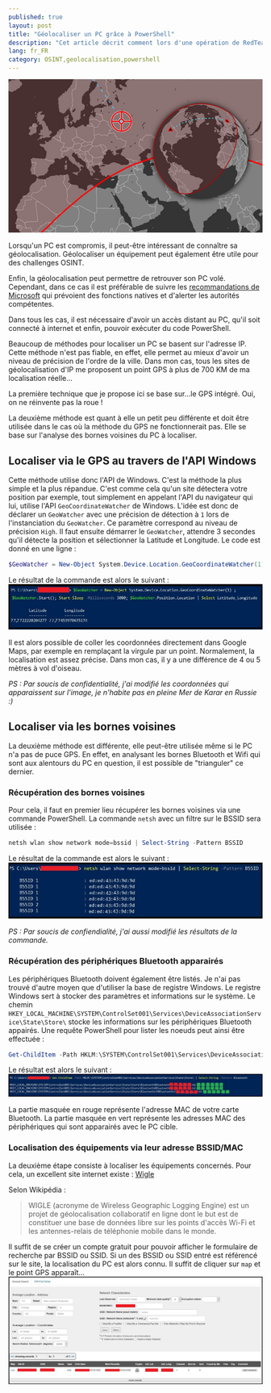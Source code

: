 ```yaml
---
published: true
layout: post
title: "Géolocaliser un PC grâce à PowerShell"
description: "Cet article décrit comment lors d'une opération de RedTeam ou APT, il est possible de géolocaliser précisément grâce à PowerShell la cible compromise."
lang: fr_FR
category: OSINT,geolocalisation,powershell
---
```

![Géolocaliser un PC grâce à PowerShell](/assets/images/2020-11-18-Geolocaliser-un-pc-grace-a-powershell/illustration.jpg)

Lorsqu'un PC est compromis, il peut-être intéressant de connaître sa géolocalisation. Géolocaliser un équipement peut également être utile pour des challenges OSINT.

Enfin, la géolocalisation peut permettre de retrouver son PC volé. Cependant, dans ce cas il est préférable de suivre les [recommandations de Microsoft](https://support.microsoft.com/fr-fr/account-billing/localiser-et-verrouiller-un-appareil-windows-perdu-890bf25e-b8ba-d3fe-8253-e98a12f26316) qui prévoient des fonctions natives et d'alerter les autorités compétentes.

Dans tous les cas, il est nécessaire d'avoir un accès distant au PC, qu'il soit connecté à internet et enfin, pouvoir exécuter du code PowerShell.


Beaucoup de méthodes pour localiser un PC se basent sur l'adresse IP. Cette méthode n'est pas fiable, en effet, elle permet au mieux d'avoir un niveau de précision de l'ordre de la ville. Dans mon cas, tous les sites de géolocalisation d'IP me proposent un point GPS à plus de 700 KM de ma localisation réelle...

La première technique que je propose ici se base sur...le GPS intégré. Oui, on ne réinvente pas la roue !

La deuxième méthode est quant à elle un petit peu différente et doit être utilisée dans le cas où la méthode du GPS ne fonctionnerait pas. Elle se base sur l'analyse des bornes voisines du PC à localiser.

## Localiser via le GPS au travers de l'API Windows
Cette méthode utilise donc l'API de Windows. C'est la méthode la plus simple et la plus répandue. C'est comme cela qu'un site détectera votre position par exemple, tout simplement en appelant l'API du navigateur qui lui, utilise l'API `GeoCoordinateWatcher` de Windows.
L'idée est donc de déclarer un `GeoWatcher` avec une précision de détection à `1` lors de l'instanciation du `GeoWatcher`. Ce paramètre correspond au niveau de précision `High`. Il faut ensuite démarrer le `GeoWatcher`, attendre 3 secondes qu'il détecte la position et sélectionner la Latitude et Longitude. Le code est donné en une ligne :
```powershell
$GeoWatcher = New-Object System.Device.Location.GeoCoordinateWatcher(1); $GeoWatcher.Start(); Start-Sleep -Milliseconds 3000; $GeoWatcher.Position.Location | Select Latitude,Longitude
```
Le résultat de la commande est alors le suivant :
[![Résultat de la commande PowerShell GeoCoordinateWatcher](/assets/images/2020-11-18-Geolocaliser-un-pc-grace-a-powershell/resultat_commande_geowatcher.jpg)](/assets/images/2020-11-18-Geolocaliser-un-pc-grace-a-powershell/resultat_commande_geowatcher.jpg)

Il est alors possible de coller les coordonnées directement dans Google Maps, par exemple en remplaçant la virgule par un point. Normalement, la localisation est assez précise. Dans mon cas, il y a une différence de 4 ou 5 mètres à vol d'oiseau.

*PS : Par soucis de confidentialité, j'ai modifié les coordonnées qui apparaissent sur l'image, je n'habite pas en pleine Mer de Karar en Russie :)*

## Localiser via les bornes voisines
La deuxième méthode est différente, elle peut-être utilisée même si le PC n'a pas de puce GPS. En effet, en analysant les bornes Bluetooth et Wifi qui sont aux alentours du PC en question, il est possible de "trianguler" ce dernier.
### Récupération des bornes voisines
Pour cela, il faut en premier lieu récupérer les bornes voisines via une commande PowerShell. La commande `netsh` avec un filtre sur le BSSID sera utilisée :
```powershell
netsh wlan show network mode=bssid | Select-String -Pattern BSSID
```
Le résultat de la commande est alors le suivant :
[![Résultat de la commande PowerShell netsh](/assets/images/2020-11-18-Geolocaliser-un-pc-grace-a-powershell/resultat_commande_netsh.jpg)](/assets/images/2020-11-18-Geolocaliser-un-pc-grace-a-powershell/resultat_commande_netsh.jpg)

*PS : Par soucis de confiendialité, j'ai aussi modifié les résultats de la commande.*

### Récupération des périphériques Bluetooth apparairés
Les périphériques Bluetooth doivent également être listés. Je n'ai pas trouvé d'autre moyen que d'utiliser la base de registre Windows. Le registre Windows sert à stocker des paramètres et informations sur le système. Le chemin `HKEY_LOCAL_MACHINE\SYSTEM\ControlSet001\Services\DeviceAssociationService\State\Store\` stocke les informations sur les périphériques Bluetooth appairés.
Une requête PowerShell pour lister les noeuds peut ainsi être effectuée :  
```powershell
Get-ChildItem -Path HKLM:\SYSTEM\ControlSet001\Services\DeviceAssociationService\State\Store\ | Select-String -Pattern Bluetooth
```
Le résultat est alors le suivant :
[![Résultat de la commande PowerShell registre](/assets/images/2020-11-18-Geolocaliser-un-pc-grace-a-powershell/resultat_commande_registre.jpg)](/assets/images/2020-11-18-Geolocaliser-un-pc-grace-a-powershell/resultat_commande_registre.jpg)

La partie masquée en rouge représente l'adresse MAC de votre carte Bluetooth.
La partie masquée en vert représente les adresses MAC des périphériques qui sont apparairés avec le PC cible.

### Localisation des équipements via leur adresse BSSID/MAC
La deuxième étape consiste à localiser les équipements concernés. Pour cela, un excellent site internet existe : [Wigle](https://wigle.net/)

Selon Wikipédia :
>WIGLE (acronyme de Wireless Geographic Logging Engine) est un projet de géolocalisation collaboratif en ligne dont le but est de constituer une base de données libre sur les points d'accès Wi-Fi et les antennes-relais de téléphonie mobile dans le monde.

Il suffit de se créer un compte gratuit pour pouvoir afficher le formulaire de recherche par BSSID ou SSID. Si un des BSSID ou SSID entré est référencé sur le site, la localisation du PC est alors connu. Il suffit de cliquer sur `map` et le point GPS apparaît...
[![Résultat de la recherche Wigle](/assets/images/2020-11-18-Geolocaliser-un-pc-grace-a-powershell/recherche_wigle.jpg)](/assets/images/2020-11-18-Geolocaliser-un-pc-grace-a-powershell/recherche_wigle.jpg)
